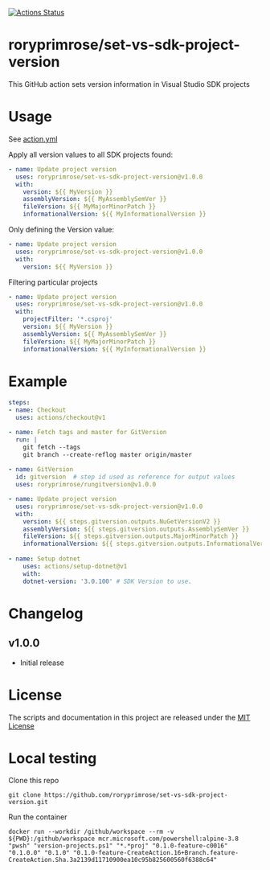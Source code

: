 [![Actions Status](https://github.com/roryprimrose/set-vs-sdk-project-version/workflows/CI/badge.svg)](https://github.com/roryprimrose/set-vs-sdk-project-version/actions)

# roryprimrose/set-vs-sdk-project-version

This GitHub action sets version information in Visual Studio SDK projects

# Usage

See [action.yml](action.yml)

Apply all version values to all SDK projects found:
```yaml
- name: Update project version
  uses: roryprimrose/set-vs-sdk-project-version@v1.0.0
  with:
    version: ${{ MyVersion }}
    assemblyVersion: ${{ MyAssemblySemVer }}
    fileVersion: ${{ MyMajorMinorPatch }}
    informationalVersion: ${{ MyInformationalVersion }} 
```

Only defining the Version value:
```yaml
- name: Update project version
  uses: roryprimrose/set-vs-sdk-project-version@v1.0.0
  with:
    version: ${{ MyVersion }}
```

Filtering particular projects
```yaml
- name: Update project version
  uses: roryprimrose/set-vs-sdk-project-version@v1.0.0
  with:
    projectFilter: '*.csproj'
    version: ${{ MyVersion }}
    assemblyVersion: ${{ MyAssemblySemVer }}
    fileVersion: ${{ MyMajorMinorPatch }}
    informationalVersion: ${{ MyInformationalVersion }} 
```

# Example

```yaml
steps:
- name: Checkout
  uses: actions/checkout@v1

- name: Fetch tags and master for GitVersion
  run: |
    git fetch --tags
    git branch --create-reflog master origin/master
    
- name: GitVersion
  id: gitversion  # step id used as reference for output values
  uses: roryprimrose/rungitversion@v1.0.0

- name: Update project version
  uses: roryprimrose/set-vs-sdk-project-version@v1.0.0
  with:
    version: ${{ steps.gitversion.outputs.NuGetVersionV2 }}
    assemblyVersion: ${{ steps.gitversion.outputs.AssemblySemVer }}
    fileVersion: ${{ steps.gitversion.outputs.MajorMinorPatch }}
    informationalVersion: ${{ steps.gitversion.outputs.InformationalVersion }}
    
- name: Setup dotnet
    uses: actions/setup-dotnet@v1
    with:
    dotnet-version: '3.0.100' # SDK Version to use.
```

# Changelog

## v1.0.0
- Initial release

# License

The scripts and documentation in this project are released under the [MIT License](LICENSE)

# Local testing
Clone this repo
```
git clone https://github.com/roryprimrose/set-vs-sdk-project-version.git
```

Run the container
```
docker run --workdir /github/workspace --rm -v ${PWD}:/github/workspace mcr.microsoft.com/powershell:alpine-3.8 "pwsh" "version-projects.ps1" "*.*proj" "0.1.0-feature-c0016" "0.1.0.0" "0.1.0" "0.1.0-feature-CreateAction.16+Branch.feature-CreateAction.Sha.3a2139d11710900ea10c95b825600560f6388c64"
```
